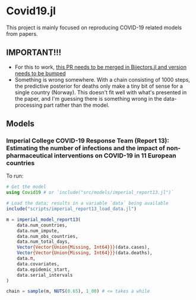 # Covid19.jl

This project is mainly focused on reproducing COVID-19 related models from papers.

## IMPORTANT!!!
- For this to work, [this PR needs to be merged in Bijectors.jl and version needs to be bumped](https://github.com/TuringLang/Bijectors.jl/pull/101)
- Something is wrong somewhere. With a chain consisting of 1000 steps, the predictive posterior for deaths only make a tiny bit of sense for a single country (Norway). This doesn't fit well with what's presented in the paper, and I'm guessing there is something wrong in the data-processing part rather than the model.

## Models
### Imperial College COVID-19 Response Team (Report 13): Estimating the number of infections and the impact of non-pharmaceutical interventions on COVID-19 in 11 European countries
To run:
```julia
# Get the model
using Covid19 # or `include("src/models/imperial_report13.jl")`

# Load the data; results in a variable `data` being available
include("scripts/imperial_report13_load_data.jl")

m = imperial_model_report13(
    data.num_countries,
    data.num_impute,
    data.num_obs_countries,
    data.num_total_days,
    Vector{Vector{Union{Missing, Int64}}}(data.cases),
    Vector{Vector{Union{Missing, Int64}}}(data.deaths),
    data.π,
    data.covariates,
    data.epidemic_start,
    data.serial_intervals
)

chain = sample(m, NUTS(0.65), 1_00) # <= takes a while
```
